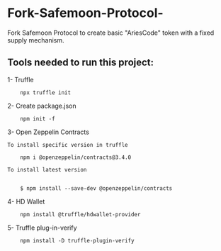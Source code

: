 # Fork-Safemoon-Protocol-

Fork Safemoon Protocol to create basic "AriesCode" token with a fixed supply mechanism. 

## Tools needed to run this project:

1- Truffle 

        npx truffle init

2- Create package.json

        npm init -f 

3- Open Zeppelin Contracts

    To install specific version in truffle

        npm i @openzeppelin/contracts@3.4.0

    To install latest version 


        $ npm install --save-dev @openzeppelin/contracts

4- HD Wallet

        npm install @truffle/hdwallet-provider

5- Truffle plug-in-verify

        npm install -D truffle-plugin-verify



